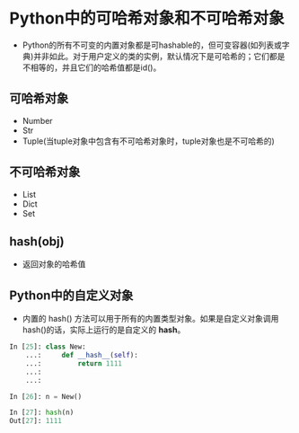 # Python中的可哈希对象和不可哈希对象

- Python的所有不可变的内置对象都是可hashable的，但可变容器(如列表或字典)并非如此。对于用户定义的类的实例，默认情况下是可哈希的；它们都是不相等的，并且它们的哈希值都是id()。

## 可哈希对象

- Number
- Str
- Tuple(当tuple对象中包含有不可哈希对象时，tuple对象也是不可哈希的)

## 不可哈希对象

- List
- Dict
- Set

## hash(obj)

- 返回对象的哈希值

## Python中的自定义对象

- 内置的 hash() 方法可以用于所有的内置类型对象。如果是自定义对象调用 hash()的话，实际上运行的是自定义的 __hash__。

```python
In [25]: class New:
    ...:     def __hash__(self):
    ...:         return 1111
    ...:
    ...:

In [26]: n = New()

In [27]: hash(n)
Out[27]: 1111
```


